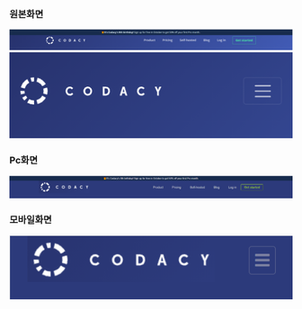 ### 원본화면
![src](screenshot/codacy_1496x361_full.png?raw=true)
![src](screenshot/codacy_414x736_mob.png?raw=true)

### Pc화면
![src](screenshot/codacy_1496x361_clone.png?raw=true)

### 모바일화면
![src](screenshot/codacy_414x736_clone.png?raw=true)
